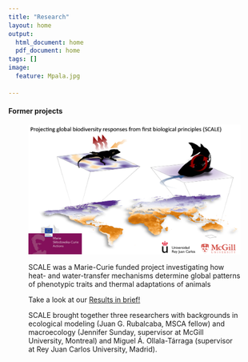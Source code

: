 ```yaml
---
title: "Research"
layout: home
output:
  html_document: home
  pdf_document: home
tags: []
image:
  feature: Mpala.jpg

---
```

<h4> Former projects </h4>
<figure class = "half">
<img src="/images/SCALE.png"> 
<p>SCALE was a Marie-Curie funded project investigating how heat- and water-transfer mechanisms determine global patterns of phenotypic traits and thermal adaptations of animals </p>
<p> Take a look at our
<a href = "https://cordis.europa.eu/article/id/443204-predicting-organismal-environment-interactions-under-climatic-scenarios"> Results in brief! </a>
</p>
<p> SCALE brought together three researchers with backgrounds in ecological modeling (Juan G. Rubalcaba, MSCA fellow) and macroecology (Jennifer Sunday, supervisor at McGill University, Montreal) and Miguel Á. Ollala-Tárraga (supervisor at Rey Juan Carlos University, Madrid).</p>
</figure>


